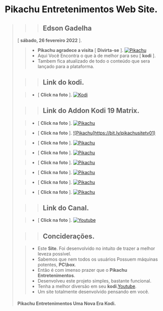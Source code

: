 # **Pikachu Entretenimentos Web Site**.
>
>>> ## **Edson Gadelha**
>    [ **sábado, 26 fevereiro 2022** ].
>
>> - **Pikachu agradece a visita** [ **Divirta-se** ].
>>  [![Pikachu](https://i.imgur.com/WQNErVg.jpg)](https://edsonpikachu.github.io/PikachuEntretenimentos/)
>> - Aqui Você Encontra o que à de melhor para seu [ **kodi** ].
>> - Tambem fica atualizado de todo o conteúdo que sera lançado para a plataforma.
>
>>> ## **Link do kodi**.
>
>> - [ **Click na foto** ].
>>  [![Kodi](https://pod.inrupt.com/pikachu12/public/AddonPikachu/Imagens/kodi01.png)](https://kodi.tv/)
>
>>> ## **Link do Addon Kodi 19 Matrix**.
>
>> - [ **Click na foto** ].
>>  [![Pikachu](https://bit.ly/pikachusitemenu)](https://bit.ly/pikachu19)
>
>
>> - [ **Click na foto** ].
>>  [![Pikachu]https://bit.ly/pikachusitetv01)](https://bit.ly/pikachu19)
>
>
>> - [ **Click na foto** ].
>>  [![Pikachu](https://bit.ly/pikachusitetv02)](https://bit.ly/pikachu19)
>
>
>> - [ **Click na foto** ].
>>  [![Pikachu](https://bit.ly/pikachusitefilmes01)](https://bit.ly/pikachu19)
>
>
>> - [ **Click na foto** ].
>>  [![Pikachu](https://bit.ly/pikachusitefilmes02)](https://bit.ly/pikachu19)
>
>
>> - [ **Click na foto** ].
>>  [![Pikachu](https://bit.ly/pikachusiteserie01)](https://bit.ly/pikachu19)
>
>
>> - [ **Click na foto** ].
>>  [![Pikachu](https://bit.ly/pikachusiteserie02)](https://bit.ly/pikachu19)
>
>
>> - [ **Click na foto** ].
>>  [![Pikachu](https://bit.ly/pikachusitemenu)](https://bit.ly/pikachu19)
>
>>> ## **Link do Canal**.
>
>> - [ **Click na foto** ].
>>  [![Youtube](https://www.themoviedb.org/t/p/original/gpWAdT0RiWfFc7g739BOv7AxcGK.jpg)](https://bit.ly/pikatube)
>
>>> ## **Conciderações**.
>
>> - Este **Site**. Foi desenvolvido no intuito de trazer a melhor leveza possível.
>> - Sabemos que nem todos os usuários Possuem máquinas potentes, **PC\box**.
>> - Então é com imenso prazer que o **Pikachu Entretenimentos**.
>> - Desenvolveu este projeto simples, bastante funcional.
>> - Tenha a melhor diversão em seu **kodi**.[Youtube](https://bit.ly/pikatube).
>> - Um site totalmente desenvolvido pensando em você.
>   #### **Pikachu Entretenimentos** Uma Nova Era **Kodi**.
>   
